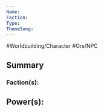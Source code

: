 ```yaml
---
Name:
Faction:
Type:
ThemeSong:
---
```


#Worldbuilding/Character #Ors/NPC 

## Summary


### Faction(s):


## Power(s):

